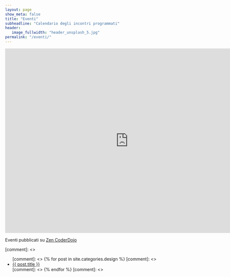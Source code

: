 ```yaml
---
layout: page
show_meta: false
title: "Eventi"
subheadline: "Calendario degli incontri programmati"
header:
   image_fullwidth: "header_unsplash_5.jpg"
permalink: "/eventi/"
---
```


<iframe src="https://calendar.google.com/calendar/embed?src=coderdojorimini%40gmail.com&ctz=Europe/Rome" style="border: 0" width="800" height="600" frameborder="0" scrolling="no"></iframe>

Eventi pubblicati su [Zen CoderDojo](https://zen.coderdojo.com/dojos/it/rimini-province-of-rimini/rimini "Evento CoderDojoRimini")



[comment]: <> <ul>
[comment]: <>    {% for post in site.categories.design %}
[comment]: <>    <li><a href="{{ site.url }}{{ site.baseurl }}{{ post.url }}">{{ post.title }}</a></li>
[comment]: <>    {% endfor %}
[comment]: <> </ul>
